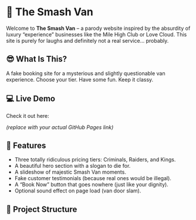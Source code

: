 # 🚐 The Smash Van

Welcome to **The Smash Van** – a parody website inspired by the absurdity of luxury “experience” businesses like the Mile High Club or Love Cloud. This site is purely for laughs and definitely not a real service... probably.

## 😎 What Is This?

A fake booking site for a mysterious and slightly questionable van experience. Choose your tier. Have some fun. Keep it classy.

## 💻 Live Demo

Check it out here: 

*(replace with your actual GitHub Pages link)*

## 🧠 Features

- Three totally ridiculous pricing tiers: Criminals, Raiders, and Kings.
- A beautiful hero section with a slogan to die for.
- A slideshow of majestic Smash Van moments.
- Fake customer testimonials (because real ones would be illegal).
- A “Book Now” button that goes nowhere (just like your dignity).
- Optional sound effect on page load (van door slam).

## 📁 Project Structure

